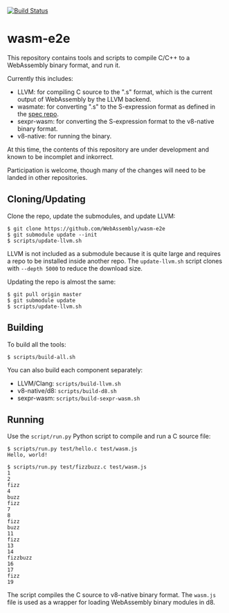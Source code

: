 [![Build Status](https://travis-ci.org/WebAssembly/wasm-e2e.svg?branch=master)](https://travis-ci.org/WebAssembly/wasm-e2e)

# wasm-e2e

This repository contains tools and scripts to compile C/C++ to a WebAssembly
binary format, and run it.

Currently this includes:
- LLVM: for compiling C source to the ".s" format, which is the current
  output of WebAssembly by the LLVM backend.
- wasmate: for converting ".s" to the S-expression format as defined in the
  [spec repo](https://github.com/WebAssembly/spec).
- sexpr-wasm: for converting the S-expression format to the v8-native binary
  format.
- v8-native: for running the binary.

At this time, the contents of this repository are under development and known
to be incomplet and inkorrect.

Participation is welcome, though many of the changes will need to be landed in
other repositories.

## Cloning/Updating

Clone the repo, update the submodules, and update LLVM:

```
$ git clone https://github.com/WebAssembly/wasm-e2e
$ git submodule update --init
$ scripts/update-llvm.sh
```

LLVM is not included as a submodule because it is quite large and requires a
repo to be installed inside another repo. The `update-llvm.sh` script clones
with `--depth 5000` to reduce the download size.

Updating the repo is almost the same:

```
$ git pull origin master
$ git submodule update
$ scripts/update-llvm.sh
```

## Building

To build all the tools:

```
$ scripts/build-all.sh
```

You can also build each component separately:
- LLVM/Clang: `scripts/build-llvm.sh`
- v8-native/d8: `scripts/build-d8.sh`
- sexpr-wasm: `scripts/build-sexpr-wasm.sh`

## Running

Use the `script/run.py` Python script to compile and run a C source file:

```
$ scripts/run.py test/hello.c test/wasm.js
Hello, world!

$ scripts/run.py test/fizzbuzz.c test/wasm.js 
1
2
fizz
4
buzz
fizz
7
8
fizz
buzz
11
fizz
13
14
fizzbuzz
16
17
fizz
19
```

The script compiles the C source to v8-native binary format. The `wasm.js` file
is used as a wrapper for loading WebAssembly binary modules in d8.
